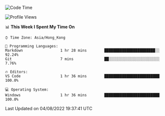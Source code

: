<!--START_SECTION:waka-->
![Code Time](http://img.shields.io/badge/Code%20Time-23%20hrs%203%20mins-blue)

![Profile Views](http://img.shields.io/badge/Profile%20Views-0-blue)

📊 **This Week I Spent My Time On** 

```text
⌚︎ Time Zone: Asia/Hong_Kong

💬 Programming Languages: 
Markdown                 1 hr 28 mins        ███████████████████████░░   92.24% 
Git                      7 mins              ██░░░░░░░░░░░░░░░░░░░░░░░   7.76%

🔥 Editors: 
VS Code                  1 hr 36 mins        █████████████████████████   100.0%

💻 Operating System: 
Windows                  1 hr 36 mins        █████████████████████████   100.0%

```


 Last Updated on 04/08/2022 19:37:41 UTC
<!--END_SECTION:waka-->
